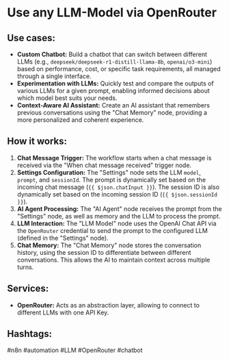 # Use any LLM-Model via OpenRouter

## Use cases:

- **Custom Chatbot:** Build a chatbot that can switch between different LLMs (e.g., `deepseek/deepseek-r1-distill-llama-8b`, `openai/o3-mini`) based on performance, cost, or specific task requirements, all managed through a single interface.
- **Experimentation with LLMs:** Quickly test and compare the outputs of various LLMs for a given prompt, enabling informed decisions about which model best suits your needs.
- **Context-Aware AI Assistant:** Create an AI assistant that remembers previous conversations using the "Chat Memory" node, providing a more personalized and coherent experience.

## How it works:

1.  **Chat Message Trigger:** The workflow starts when a chat message is received via the "When chat message received" trigger node.
2.  **Settings Configuration:** The "Settings" node sets the LLM `model`, `prompt`, and `sessionId`. The prompt is dynamically set based on the incoming chat message (`{{ $json.chatInput }}`). The session ID is also dynamically set based on the incoming session ID (`{{ $json.sessionId }}`).
3.  **AI Agent Processing:** The "AI Agent" node receives the prompt from the "Settings" node, as well as memory and the LLM to process the prompt.
4.  **LLM Interaction:** The "LLM Model" node uses the OpenAI Chat API via the `OpenRouter` credential to send the prompt to the configured LLM (defined in the "Settings" node).
5.  **Chat Memory:** The "Chat Memory" node stores the conversation history, using the session ID to differentiate between different conversations. This allows the AI to maintain context across multiple turns.

## Services:

-   **OpenRouter:** Acts as an abstraction layer, allowing to connect to different LLMs with one API Key.

## Hashtags:

#n8n #automation #LLM #OpenRouter #chatbot
